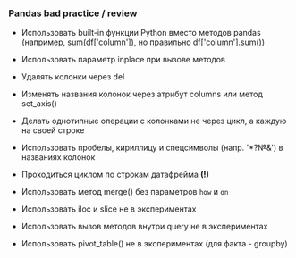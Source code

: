 ### Pandas bad practice / review

- Использовать built-in функции Python вместо методов pandas (например, sum(df['column']), но правильно df['column'].sum())

- Использовать параметр inplace при вызове методов

- Удалять колонки через del

- Изменять названия колонок через атрибут columns или метод set_axis()

- Делать однотипные операции с колонками не через цикл, а каждую на своей строке

- Использовать пробелы, кириллицу и спецсимволы (напр. '*?№&') в названиях колонок

- Проходиться циклом по строкам датафрейма **(!)**

- Использовать метод merge() без параметров `how` и `on`

- Использовать iloc и slice не в экспериментах

- Использовать вызов методов внутри query не в экспериментах

- Использовать pivot_table() не в экспериментах (для факта - groupby)